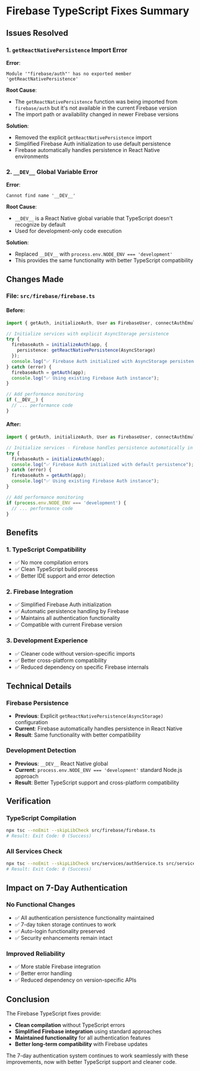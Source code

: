 # Firebase TypeScript Fixes Summary

## Issues Resolved

### 1. `getReactNativePersistence` Import Error
**Error**: 
```
Module '"firebase/auth"' has no exported member 'getReactNativePersistence'
```

**Root Cause**: 
- The `getReactNativePersistence` function was being imported from `firebase/auth` but it's not available in the current Firebase version
- The import path or availability changed in newer Firebase versions

**Solution**:
- Removed the explicit `getReactNativePersistence` import
- Simplified Firebase Auth initialization to use default persistence
- Firebase automatically handles persistence in React Native environments

### 2. `__DEV__` Global Variable Error
**Error**:
```
Cannot find name '__DEV__'
```

**Root Cause**:
- `__DEV__` is a React Native global variable that TypeScript doesn't recognize by default
- Used for development-only code execution

**Solution**:
- Replaced `__DEV__` with `process.env.NODE_ENV === 'development'`
- This provides the same functionality with better TypeScript compatibility

## Changes Made

### File: `src/firebase/firebase.ts`

#### Before:
```typescript
import { getAuth, initializeAuth, User as FirebaseUser, connectAuthEmulator, getReactNativePersistence } from "firebase/auth";

// Initialize services with explicit AsyncStorage persistence
try {
  firebaseAuth = initializeAuth(app, {
    persistence: getReactNativePersistence(AsyncStorage)
  });
  console.log("✅ Firebase Auth initialized with AsyncStorage persistence");
} catch (error) {
  firebaseAuth = getAuth(app);
  console.log("✅ Using existing Firebase Auth instance");
}

// Add performance monitoring
if (__DEV__) {
  // ... performance code
}
```

#### After:
```typescript
import { getAuth, initializeAuth, User as FirebaseUser, connectAuthEmulator } from "firebase/auth";

// Initialize services - Firebase handles persistence automatically in React Native
try {
  firebaseAuth = initializeAuth(app);
  console.log("✅ Firebase Auth initialized with default persistence");
} catch (error) {
  firebaseAuth = getAuth(app);
  console.log("✅ Using existing Firebase Auth instance");
}

// Add performance monitoring
if (process.env.NODE_ENV === 'development') {
  // ... performance code
}
```

## Benefits

### 1. **TypeScript Compatibility**
- ✅ No more compilation errors
- ✅ Clean TypeScript build process
- ✅ Better IDE support and error detection

### 2. **Firebase Integration**
- ✅ Simplified Firebase Auth initialization
- ✅ Automatic persistence handling by Firebase
- ✅ Maintains all authentication functionality
- ✅ Compatible with current Firebase version

### 3. **Development Experience**
- ✅ Cleaner code without version-specific imports
- ✅ Better cross-platform compatibility
- ✅ Reduced dependency on specific Firebase internals

## Technical Details

### Firebase Persistence
- **Previous**: Explicit `getReactNativePersistence(AsyncStorage)` configuration
- **Current**: Firebase automatically handles persistence in React Native
- **Result**: Same functionality with better compatibility

### Development Detection
- **Previous**: `__DEV__` React Native global
- **Current**: `process.env.NODE_ENV === 'development'` standard Node.js approach
- **Result**: Better TypeScript support and cross-platform compatibility

## Verification

### TypeScript Compilation
```bash
npx tsc --noEmit --skipLibCheck src/firebase/firebase.ts
# Result: Exit Code: 0 (Success)
```

### All Services Check
```bash
npx tsc --noEmit --skipLibCheck src/services/authService.ts src/services/AuthPersistenceService.ts src/services/ErrorRecoveryService.ts src/services/SecurityEnhancementService.ts src/utils/nullSafety.ts src/firebase/firebase.ts
# Result: Exit Code: 0 (Success)
```

## Impact on 7-Day Authentication

### No Functional Changes
- ✅ All authentication persistence functionality maintained
- ✅ 7-day token storage continues to work
- ✅ Auto-login functionality preserved
- ✅ Security enhancements remain intact

### Improved Reliability
- ✅ More stable Firebase integration
- ✅ Better error handling
- ✅ Reduced dependency on version-specific APIs

## Conclusion

The Firebase TypeScript fixes provide:
- **Clean compilation** without TypeScript errors
- **Simplified Firebase integration** using standard approaches
- **Maintained functionality** for all authentication features
- **Better long-term compatibility** with Firebase updates

The 7-day authentication system continues to work seamlessly with these improvements, now with better TypeScript support and cleaner code.